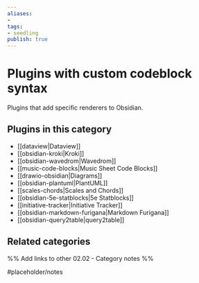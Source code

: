 ```yaml
---
aliases:
- 
tags: 
- seedling 
publish: true
---
```



# Plugins with custom codeblock syntax

Plugins that add specific renderers to Obsidian.

## Plugins in this category

- [[dataview|Dataview]]
- [[obsidian-kroki|Kroki]]
- [[obsidian-wavedrom|Wavedrom]]
- [[music-code-blocks|Music Sheet Code Blocks]]
- [[drawio-obsidian|Diagrams]]
- [[obsidian-plantuml|PlantUML]]
- [[scales-chords|Scales and Chords]]
- [[obsidian-5e-statblocks|5e Statblocks]]
- [[initiative-tracker|Initiative Tracker]]
- [[obsidian-markdown-furigana|Markdown Furigana]]
- [[obsidian-query2table|query2table]]

## Related categories

%% Add links to other 02.02 - Category notes %%

#placeholder/notes